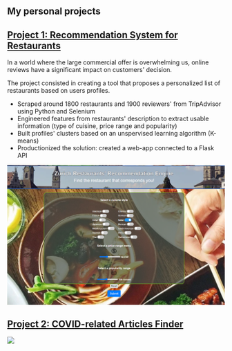 ## My personal projects

## [Project 1: Recommendation System for Restaurants](https://github.com/Thib-Matt/Recommendation_System_Zurich_Restaurants.git)

In a world where the large commercial offer is overwhelming us, online reviews have a significant impact on customers' decision.

The project consisted in creating a tool that proposes a personalized list of restaurants based on users profiles.
- Scraped around 1800 restaurants and 1900 reviewers' from TripAdvisor using Python and Selenium
- Engineered features from restaurants' description to extract usable information (type of cuisine, price range and popularity)
- Built profiles' clusters based on an unspervised learning algorithm (K-means)
- Productionized the solution: created a web-app connected to a Flask API

<img src="/images/Screenshot_updated.PNG" width="900">

## [Project 2: COVID-related Articles Finder](https://github.com/Thibault-Mattera/COVID-Relevant_Articles-Finder.git)

<img src="/images/covid-app-demo.gif" width="900">


